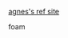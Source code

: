 [agnes's ref site](https://agnescameron.github.io/how-to-blockchain-almost-anything/index.html)

foam
